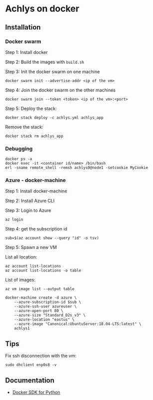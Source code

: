 # Achlys on docker

## Installation

### Docker swarm

Step 1: Install docker

Step 2: Build the images with `build.sh` 

Step 3: Init the docker swarm on one machine

```
docker swarm init --advertise-addr <ip of the vm>
```

Step 4: Join the docker swarm on the other machines

```
docker swarm join --token <token> <ip of the vm>:<port>
```

Step 5: Deploy the stack:

```
docker stack deploy -c achlys.yml achlys_app
```

Remove the stack:

```
docker stack rm achlys_app
```

### Debugging

```
docker ps -a
docker exec -it <container id/name> /bin/bash
erl -sname remote_shell -remsh achlys0@node1 -setcookie MyCookie
```

### Azure - docker-machine

Step 1: Install docker-machine

Step 2: Install Azure CLI

Step 3: Login to Azure

```
az login
```

Step 4: get the subscription id

```
sub=$(az account show --query "id" -o tsv)
```

Step 5: Spawn a new VM

List all location:

```
az account list-locations
az account list-locations -o table
```

List of images:

```
az vm image list --output table
```

```
docker-machine create -d azure \
    --azure-subscription-id $sub \
    --azure-ssh-user azureuser \
    --azure-open-port 80 \
    --azure-size "Standard_D2s_v3" \
    --azure-location "eastus" \
    --azure-image "Canonical:UbuntuServer:18.04-LTS:latest" \
    achlys1
```

## Tips

Fix ssh disconnection with the vm:

```
sudo dhclient enp0s8 -v
```

## Documentation

- [Docker SDK for Python](https://docker-py.readthedocs.io/en/stable/#)